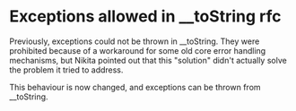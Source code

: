 # Exceptions allowed in __toString rfc
Previously, exceptions could not be thrown in __toString. They were prohibited because of a workaround for some old core error handling mechanisms, but Nikita pointed out that this "solution" didn't actually solve the problem it tried to address.

This behaviour is now changed, and exceptions can be thrown from __toString.
